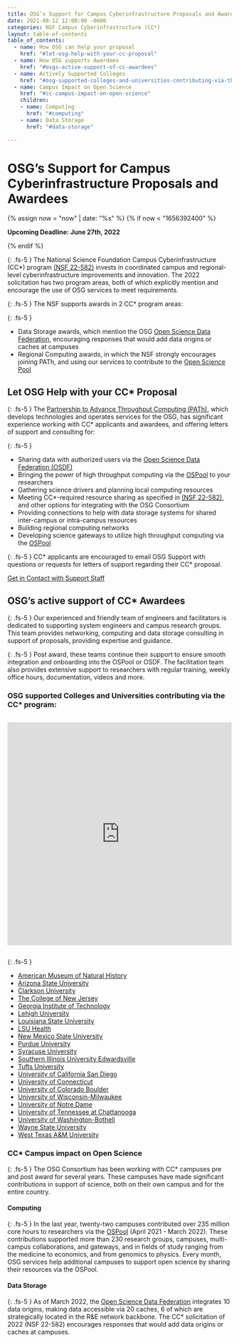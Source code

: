 ```yaml
---
title: OSG’s Support for Campus Cyberinfrastructure Proposals and Awardees
date: 2021-08-12 12:00:00 -0600
categories: NSF Campus Cyberinfrastructure (CC*)
layout: table-of-contents
table_of_contents:
  - name: How OSG can help your proposal
    href: "#let-osg-help-with-your-cc-proposal"
  - name: How OSG supports Awardees
    href: "#osgs-active-support-of-cc-awardees"
  - name: Actively Supported Colleges
    href: "#osg-supported-colleges-and-universities-contributing-via-the-cc-program"
  - name: Campus Impact on Open Science
    href: "#cc-campus-impact-on-open-science"
    children:
    - name: Computing
      href: "#computing"
    - name: Data Storage
      href: "#data-storage"

---
```


# OSG’s Support for Campus Cyberinfrastructure Proposals and Awardees

{% assign now = "now" | date: "%s" %}
{% if now < "1656392400" %}
<p class="fs-5 pt-2 pb-1">
<b>Upcoming Deadline: June 27th, 2022</b>
</p>
{% endif %}

{: .fs-5 }
The National Science Foundation Campus Cyberinfrastructure (CC*) program 
<a href="https://www.nsf.gov/funding/pgm_summ.jsp?pims_id=504748" target="_blank">(NSF 22-582)</a>
invests in coordinated campus and regional-level cyberinfrastructure improvements and 
innovation. The 2022 solicitation has two program areas, both of which explicitly mention 
and encourage the use of OSG services to meet requirements.

{: .fs-5 }
The NSF supports awards in 2 CC* program areas:

{: .fs-5 }
- Data Storage awards, which mention the OSG [Open Science Data Federation](/about/osdf/), 
  encouraging responses that would add data origins or caches at campuses
- Regional Computing awards, in which the NSF strongly encourages joining PATh, and using our 
  services to contribute to the [Open Science Pool](/about/open_science_pool)
  
## Let OSG Help with your CC* Proposal

{: .fs-5 }
The [Partnership to Advance Throughput Computing (PATh)](https://path-cc.io), which develops technologies 
and operates services for the OSG, has significant experience working with CC* applicants and awardees, and
offering letters of support and consulting for:

{: .fs-5 }
- Sharing data with authorized users via the [Open Science Data Federation (OSDF)](/about/osdf/)
- Bringing the power of high throughput computing via the [OSPool](/about/open_science_pool) to your researchers
- Gathering science drivers and planning local computing resources
- Meeting CC*-required resource sharing as specified in <a href="https://www.nsf.gov/funding/pgm_summ.jsp?pims_id=504748" target="_blank">(NSF 22-582)</a>, and other options for integrating with the OSG Consortium
- Providing connections to help with data storage systems for shared inter-campus or intra-campus resources
- Building regional computing networks
- Developing science gateways to utilize high throughput computing via the [OSPool](/about/open_science_pool)

{: .fs-5 }
CC* applicants are encouraged to email OSG Support with questions or requests for letters of support regarding their CC* proposal.

<div class="bg-light py-3 my-2 mb-4">
<div class="row justify-content-center">
<div class="col-auto">
<a class="btn btn-primary fs-5" href="mailto:support@osgconnect.net">Get in Contact with Support Staff</a>
</div>
</div>
</div>

## OSG’s active support of CC* Awardees

{: .fs-5 }
Our experienced and friendly team of engineers and facilitators is dedicated to 
supporting system engineers and campus research groups. This team provides networking, 
computing and data storage consulting in support of proposals,  providing expertise
and guidance.

{: .fs-5 }
Post award, these teams continue their support to ensure smooth integration and 
onboarding into the OSPool or OSDF. The facilitation team also provides extensive 
support to researchers with regular training, weekly office hours,  documentation, 
videos and more.

### OSG supported Colleges and Universities contributing via the CC* program:

<iframe width="100%" height="500px" frameBorder="0" style="margin-bottom:1em; margin-top:1em" src="https://map.opensciencegrid.org/map/iframe?view=CCStar#38.61687,-97.86621|4|hybrid"></iframe>


{: .fs-5 }
- <a href="https://www.amnh.org/research/computational-sciences" target="_blank">American Museum of Natural History</a>
- <a href="https://cores.research.asu.edu/research-computing/about" target="_blank">Arizona State University</a>
- <a href="https://sites.clarkson.edu/acres/" target="_blank">Clarkson University</a>
- <a href="https://computerscience.tcnj.edu/cs-programs-research/funded-projects/" target="_blank">The College of New Jersey</a>
- <a href="https://pace.gatech.edu/" target="_blank"> Georgia Institute of Technology</a>
- <a href="https://www1.lehigh.edu/" target="_blank">Lehigh University</a>
- <a href="http://www.hpc.lsu.edu/about/index.php" target="_blank"> Louisiana State University</a>
- <a href="https://www.lsuhsc.edu/" target="_blank"> LSU Health</a>
- <a href="https://www.nmsu.edu/" target="_blank"> New Mexico State University</a>
- <a href="https://www.purdue.edu/newsroom/releases/2019/Q3/nsf-supports-purdue-team-developing-online-manufacturing-education.html" target="_blank">Purdue University</a>
- <a href="https://news.syr.edu/blog/2020/09/03/national-science-foundation-awards-390000-to-syracuse-university-computing-initiative/" target="_blank"> Syracuse University</a>
- <a href="https://www.siue.edu/its/cyberinfrastructure/" target="_blank"> Southern Illinois University Edwardsville</a>
- <a href="https://now.tufts.edu/articles/tufts-awarded-nsf-grant-expand-big-data-innovation-and-discovery" target="_blank"> Tufts University</a>
- <a href="https://ucsdnews.ucsd.edu/pressrelease/sdsc-awarded-nsf-grant-for-triton-shared-computing-cluster-upgrade" target="_blank">University of California San Diego</a>
- <a href="https://news.engr.uconn.edu/500k-nsf-grant-awarded-to-dr-bing-wang-uconn-health-center-2.php" target="_blank">University of Connecticut</a>
- <a href="https://www.colorado.edu/rc/" target="_blank"> University of Colorado Boulder</a>
- <a href="https://uwm.edu/" target="_blank">University of Wisconsin-Milwaukee</a>
- <a href="https://www.nd.edu/" target="_blank">University of Notre Dame</a>
- <a href="https://www.utc.edu/" target="_blank">University of Tennessee at Chattanooga</a>
- <a href="https://www.uwb.edu/" target="_blank">University of Washington-Bothell</a>
- <a href="https://www.nsf.gov/awardsearch/showAward?AWD_ID=1925467&HistoricalAwards=false" target="_blank">Wayne State University</a>
- <a href="https://www.wtamu.edu/" target="_blank">West Texas A&M University</a>

### CC* Campus impact on Open Science

{: .fs-5 }
The OSG Consortium has been working with CC* campuses pre and post award for several years. 
These campuses have made significant contributions in support of science, both on their 
own campus and for the entire country.

#### Computing

{: .fs-5 }
In the last year, twenty-two campuses contributed over 235 million core hours to researchers 
via the [OSPool](/about/open_science_pool) (April 2021 - March 2022). These contributions supported more than 230 
research groups, campuses, multi-campus collaborations, and gateways, and in fields of 
study ranging from the medicine to economics, and from genomics to physics. Every month,
OSG services help additional campuses to support open science by sharing their resources 
via the OSPool.

#### Data Storage

{: .fs-5 }
As of March 2022, the [Open Science Data Federation](/about/osdf) integrates 10 data origins, making data 
accessible via 20 caches, 6 of which are strategically located in the R&E network backbone.
The CC* solicitation of 2022 (NSF 22-582) encourages responses that would add data origins 
or caches at campuses.
